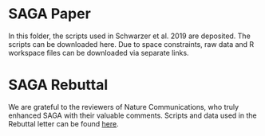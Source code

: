 # SAGA Paper

In this folder, the scripts used in Schwarzer et al. 2019 are deposited. The scripts can be downloaded here. Due to space constraints, raw data and R workspace files can be downloaded via separate links.

# SAGA Rebuttal
We are grateful to the reviewers of Nature Communications, who truly enhanced SAGA with their valuable comments. Scripts and data used in the Rebuttal letter can be found [here](./Rebuttal).
